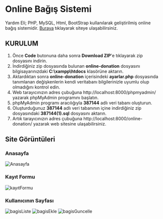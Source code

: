 # Online Bağış Sistemi
Yardım Eli; PHP, MySQL, Html, BootStrap kullanılarak geliştirilmiş online bağış sistemidir. [Buraya](httponlinedonation.eu5.org) tıklayarak siteye ulaşabilirsiniz.
## KURULUM
1) Önce **Code** butonuna daha sonra **Download ZIP**'e tıklayarak zip dosyasını indirin.
2) İndirdiğiniz zip dosyasında bulunan **online-donation** dosyasını bilgisayarınızdaki **C:\xampp\htdocs** klasörüne aktarın.
3) Aktardıktan sonra **online-donation** içerisindeki **ayarlar.php** dosyasında tanımlanan değişkenlerin kendi veritabanı bilgilerinizle uyumlu olup olmadığını kontrol edin. 
4) Web tarayıcınızın adres çubuğuna http://localhost:8000/phpmyadmin/ yazarak phpMyAdmin programını başlatın.
5) phpMyAdmin programı aracılığıyla **387144** adlı veri tabanı oluşturun.
6) Oluşturduğunuz **387144** adlı veri tabanının içine indirdiğiniz zip dosyasındaki **387144(1).sql** dosyasını aktarın.
7) Artık tarayıcınızın adres çubuğuna http://localhost:8000/online-donation/ yazarak web sitesine ulaşabilirsiniz.

## Site Görüntüleri
### Anasayfa
![Anasayfa](https://user-images.githubusercontent.com/72495362/174910790-d74d7492-1ba7-4973-82cc-7c254758b07b.jpg)
### Kayıt Formu
![kayıtFormu](https://user-images.githubusercontent.com/72495362/174910823-41252f2d-282a-40d7-9299-c2d864538829.jpg)
### Kullanıcının Sayfası
![bagisListe](https://user-images.githubusercontent.com/72495362/174910836-b8ebec23-547c-4b7e-8815-d1aa8d3d7619.jpg)
![bagisEkle](https://user-images.githubusercontent.com/72495362/174910846-86c5147b-19a8-46a0-a5ea-383a403a0a49.jpg)
![bagisGuncelle](https://user-images.githubusercontent.com/72495362/174910851-d24e9334-1ed9-484a-bc95-dd378d1abaf9.jpg)
